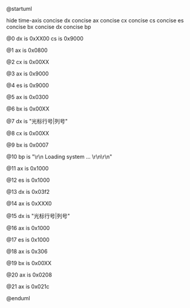@startuml

hide time-axis
concise dx
concise ax
concise cx
concise cs
concise es
concise bx
concise dx
concise bp

@0
dx is 0xXX00
cs is 0x9000

@1
ax is 0x0800

@2
cx is 0x00XX

@3
ax is 0x9000

@4
es is 0x9000

@5
ax is 0x0300

@6
bx is 0x00XX

@7
dx is "光标行号|列号"

@8
cx is 0x00XX

@9
bx is 0x0007

@10
bp is "\\r\\n Loading system ... \\r\\n\\r\\n"

@11
ax is 0x1000

@12
es is 0x1000

@13
dx is 0x03f2

@14
ax is 0xXXX0

@15
dx is "光标行号|列号"

@16
ax is 0x1000

@17
es is 0x1000

@18
ax is 0x306

@19
bx is 0x00XX

@20
ax is 0x0208

@21
ax is 0x021c


@enduml
